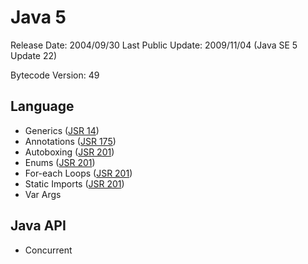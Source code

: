 # Java 5

Release Date: 2004/09/30
Last Public Update: 2009/11/04 (Java SE 5 Update 22)

Bytecode Version: 49

## Language

* Generics ([JSR 14](https://jcp.org/en/jsr/detail?id=14))
* Annotations ([JSR 175](https://jcp.org/en/jsr/detail?id=175))
* Autoboxing ([JSR 201](https://jcp.org/en/jsr/detail?id=201))
* Enums ([JSR 201](https://jcp.org/en/jsr/detail?id=201))
* For-each Loops ([JSR 201](https://jcp.org/en/jsr/detail?id=201))
* Static Imports ([JSR 201](https://jcp.org/en/jsr/detail?id=201))
* Var Args

## Java API

* Concurrent